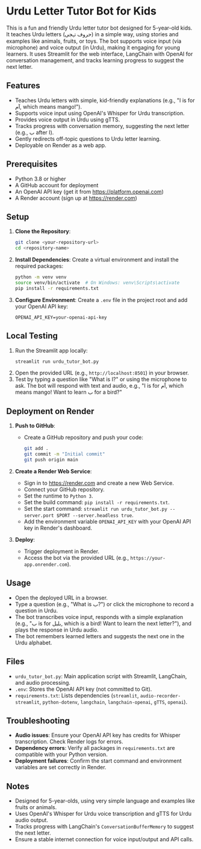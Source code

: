 # Urdu Letter Tutor Bot for Kids

This is a fun and friendly Urdu letter tutor bot designed for 5-year-old kids. It teaches Urdu letters (حروف تہجی) in a simple way, using stories and examples like animals, fruits, or toys. The bot supports voice input (via microphone) and voice output (in Urdu), making it engaging for young learners. It uses Streamlit for the web interface, LangChain with OpenAI for conversation management, and tracks learning progress to suggest the next letter.

## Features
- Teaches Urdu letters with simple, kid-friendly explanations (e.g., "ا is for آم, which means mango!").
- Supports voice input using OpenAI's Whisper for Urdu transcription.
- Provides voice output in Urdu using gTTS.
- Tracks progress with conversation memory, suggesting the next letter (e.g., ب after ا).
- Gently redirects off-topic questions to Urdu letter learning.
- Deployable on Render as a web app.

## Prerequisites
- Python 3.8 or higher
- A GitHub account for deployment
- An OpenAI API key (get it from https://platform.openai.com)
- A Render account (sign up at https://render.com)

## Setup
1. **Clone the Repository**:
   ```bash
   git clone <your-repository-url>
   cd <repository-name>
   ```

2. **Install Dependencies**:
   Create a virtual environment and install the required packages:
   ```bash
   python -m venv venv
   source venv/bin/activate  # On Windows: venv\Scripts\activate
   pip install -r requirements.txt
   ```

3. **Configure Environment**:
   Create a `.env` file in the project root and add your OpenAI API key:
   ```
   OPENAI_API_KEY=your-openai-api-key
   ```

## Local Testing
1. Run the Streamlit app locally:
   ```bash
   streamlit run urdu_tutor_bot.py
   ```
2. Open the provided URL (e.g., `http://localhost:8501`) in your browser.
3. Test by typing a question like "What is ا?" or using the microphone to ask. The bot will respond with text and audio, e.g., "ا is for آم, which means mango! Want to learn ب for a bird?"

## Deployment on Render
1. **Push to GitHub**:
   - Create a GitHub repository and push your code:
     ```bash
     git add .
     git commit -m "Initial commit"
     git push origin main
     ```

2. **Create a Render Web Service**:
   - Sign in to https://render.com and create a new Web Service.
   - Connect your GitHub repository.
   - Set the runtime to `Python 3`.
   - Set the build command: `pip install -r requirements.txt`.
   - Set the start command: `streamlit run urdu_tutor_bot.py --server.port $PORT --server.headless true`.
   - Add the environment variable `OPENAI_API_KEY` with your OpenAI API key in Render's dashboard.

3. **Deploy**:
   - Trigger deployment in Render.
   - Access the bot via the provided URL (e.g., `https://your-app.onrender.com`).

## Usage
- Open the deployed URL in a browser.
- Type a question (e.g., "What is ب?") or click the microphone to record a question in Urdu.
- The bot transcribes voice input, responds with a simple explanation (e.g., "ب is for بلبل, which is a bird! Want to learn the next letter?"), and plays the response in Urdu audio.
- The bot remembers learned letters and suggests the next one in the Urdu alphabet.

## Files
- `urdu_tutor_bot.py`: Main application script with Streamlit, LangChain, and audio processing.
- `.env`: Stores the OpenAI API key (not committed to Git).
- `requirements.txt`: Lists dependencies (`streamlit`, `audio-recorder-streamlit`, `python-dotenv`, `langchain`, `langchain-openai`, `gTTS`, `openai`).

## Troubleshooting
- **Audio issues**: Ensure your OpenAI API key has credits for Whisper transcription. Check Render logs for errors.
- **Dependency errors**: Verify all packages in `requirements.txt` are compatible with your Python version.
- **Deployment failures**: Confirm the start command and environment variables are set correctly in Render.

## Notes
- Designed for 5-year-olds, using very simple language and examples like fruits or animals.
- Uses OpenAI's Whisper for Urdu voice transcription and gTTS for Urdu audio output.
- Tracks progress with LangChain's `ConversationBufferMemory` to suggest the next letter.
- Ensure a stable internet connection for voice input/output and API calls.
